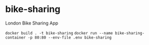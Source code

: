 # bike-sharing
London Bike Sharing App


`docker build . -t bike-sharing`
`docker run --name bike-sharing-container -p 80:80 --env-file .env bike-sharing `